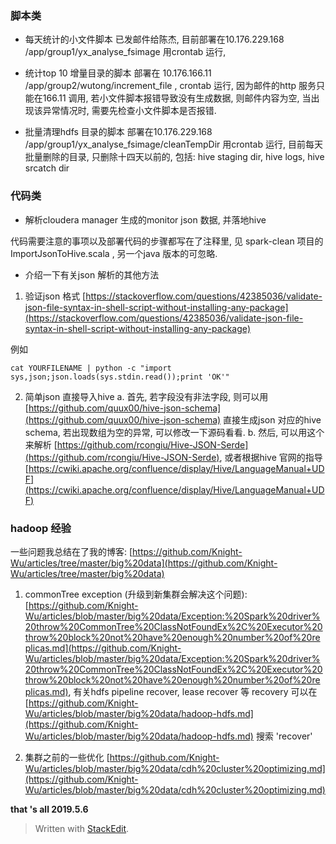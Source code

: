 ### 脚本类
* 每天统计的小文件脚本
已发邮件给陈杰, 目前部署在10.176.229.168 /app/group1/yx_analyse_fsimage 
用crontab 运行, 

* 统计top 10 增量目录的脚本
部署在 10.176.166.11 /app/group2/wutong/increment_file , crontab 运行, 因为邮件的http 服务只能在166.11 调用, 若小文件脚本报错导致没有生成数据, 则邮件内容为空, 
当出现该异常情况时, 需要先检查小文件脚本是否报错. 

* 批量清理hdfs 目录的脚本
部署在10.176.229.168 /app/group1/yx_analyse_fsimage/cleanTempDir
用crontab 运行, 目前每天批量删除的目录, 只删除十四天以前的, 包括: hive staging dir, hive logs, hive srcatch dir

### 代码类
* 解析cloudera manager 生成的monitor json 数据, 并落地hive

代码需要注意的事项以及部署代码的步骤都写在了注释里, 见 spark-clean 项目的 ImportJsonToHive.scala , 另一个java 版本的可忽略. 

* 介绍一下有关json 解析的其他方法
1. 验证json 格式
[https://stackoverflow.com/questions/42385036/validate-json-file-syntax-in-shell-script-without-installing-any-package](https://stackoverflow.com/questions/42385036/validate-json-file-syntax-in-shell-script-without-installing-any-package)

例如
```
cat YOURFILENAME | python -c "import sys,json;json.loads(sys.stdin.read());print 'OK'"
```

2. 简单json 直接导入hive
a. 首先, 若字段没有非法字段, 则可以用
[https://github.com/quux00/hive-json-schema](https://github.com/quux00/hive-json-schema)
直接生成json 对应的hive schema, 若出现数组为空的异常, 可以修改一下源码看看. 
b. 然后, 可以用这个来解析 [https://github.com/rcongiu/Hive-JSON-Serde](https://github.com/rcongiu/Hive-JSON-Serde), 或者根据hive 官网的指导 [https://cwiki.apache.org/confluence/display/Hive/LanguageManual+UDF](https://cwiki.apache.org/confluence/display/Hive/LanguageManual+UDF)

### hadoop 经验
一些问题我总结在了我的博客: 
[https://github.com/Knight-Wu/articles/tree/master/big%20data](https://github.com/Knight-Wu/articles/tree/master/big%20data)

1. commonTree exception (升级到新集群会解决这个问题): 
[https://github.com/Knight-Wu/articles/blob/master/big%20data/Exception:%20Spark%20driver%20throw%20CommonTree%20ClassNotFoundEx%2C%20Executor%20throw%20block%20not%20have%20enough%20number%20of%20replicas.md](https://github.com/Knight-Wu/articles/blob/master/big%20data/Exception:%20Spark%20driver%20throw%20CommonTree%20ClassNotFoundEx%2C%20Executor%20throw%20block%20not%20have%20enough%20number%20of%20replicas.md), 
有关hdfs pipeline recover, lease recover 等 recovery 可以在[https://github.com/Knight-Wu/articles/blob/master/big%20data/hadoop-hdfs.md](https://github.com/Knight-Wu/articles/blob/master/big%20data/hadoop-hdfs.md) 搜索 'recover'

2. 集群之前的一些优化
[https://github.com/Knight-Wu/articles/blob/master/big%20data/cdh%20cluster%20optimizing.md](https://github.com/Knight-Wu/articles/blob/master/big%20data/cdh%20cluster%20optimizing.md)


**that 's all 
2019.5.6**
> Written with [StackEdit](https://stackedit.io/).
<!--stackedit_data:
eyJoaXN0b3J5IjpbLTgzODk4MzYzNywtMTUxMTQ2NjY4MSwtMT
YzMDE2MTU5NSwtMjA1NTk1MzQ5NV19
-->
